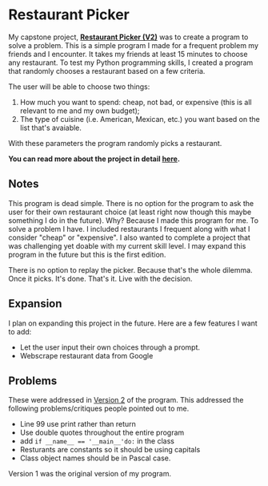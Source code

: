 # Restaurant Picker

My capstone project, [**Restaurant Picker (V2)**](https://github.com/kellyjadams/restaurant-picker/blob/main/version2.py) was to create a program to solve a problem. This is a simple program I made for a frequent problem my friends and I encounter. It takes my friends at least 15 minutes to choose any restaurant. To test my Python programming skills, I created a program that randomly chooses a restaurant based on a few criteria.

The user will be able to choose two things:
1. How much you want to spend: cheap, not bad, or expensive (this is all relevant to me and my own budget);
2. The type of cuisine (i.e. American, Mexican, etc.) you want based on the list that's avaiable.

With these parameters the program randomly picks a restaurant.

**You can read more about the project in detail [here](https://www.kellyjadams.com/post/restaurant-picker-project).**

## Notes
This program is dead simple. There is no option for the program to ask the user for their own restaurant choice (at least right now though this maybe something I do in the future). Why? Because I made this program for me. To solve a problem I have. I included restaurants I frequent along with what I consider "cheap" or "expensive". I also wanted to complete a project that was challenging yet doable with my current skill level. I may expand this program in the future but this is the first edition. 

There is no option to replay the picker. Because that's the whole dilemma. Once it picks. It's done. That's it. Live with the decision.

## Expansion
I plan on expanding this project in the future. Here are a few features I want to add:
- Let the user input their own choices through a prompt.
- Webscrape restaurant data from Google

## Problems
These were addressed in [Version 2](https://github.com/kellyjadams/restaurant-picker/blob/main/version2.py) of the program. This addressed the following problems/critiques people pointed out to me. 
- Line 99 use print rather than return 
- Use double quotes throughout the entire program
- add `if __name__ == '__main__'do:` in the class
- Resturants are constants so it should be using capitals
- Class object names should be in Pascal case.

Version 1 was the original version of my program. 
